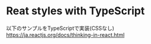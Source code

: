 # Reat styles with TypeScript

以下のサンプルをTypeScriptで実装(CSSなし)  
https://ja.reactjs.org/docs/thinking-in-react.html
